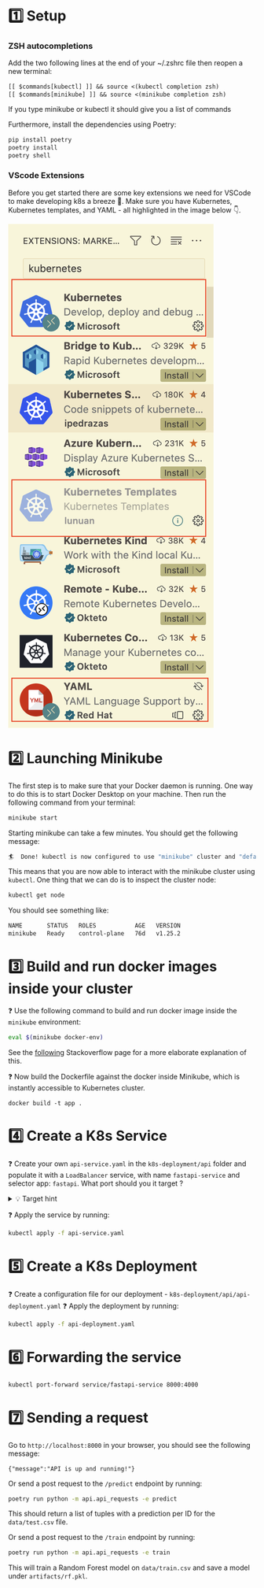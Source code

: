 # 1️⃣ Setup
### ZSH autocompletions
Add the two following lines at the end of your ~/.zshrc file then reopen a new terminal:
```
[[ $commands[kubectl] ]] && source <(kubectl completion zsh)
[[ $commands[minikube] ]] && source <(minikube completion zsh)
```

If you type minikube <TAB> or kubectl <TAB> it should give you a list of commands

Furthermore, install the dependencies using Poetry:
```
pip install poetry
poetry install
poetry shell
```

### VScode Extensions
Before you get started there are some key extensions we need for VSCode to make developing k8s a breeze 🥶. Make sure you have Kubernetes, Kubernetes templates, and YAML - all highlighted in the image below 👇.

![alt text](pictures/extensions.png)


# 2️⃣ Launching Minikube
The first step is to make sure that your Docker daemon is running. One way to do this is to start Docker Desktop on your machine. Then run the following command from your terminal:
```bash
minikube start
```

Starting minikube can take a few minutes. You should get the following message:
```bash
🏄  Done! kubectl is now configured to use "minikube" cluster and "default" namespace by default
```

This means that you are now able to interact with the minikube cluster using `kubectl`. One thing that we can do is to inspect the cluster node:
```bash
kubectl get node
```

You should see something like:
```
NAME       STATUS   ROLES           AGE   VERSION
minikube   Ready    control-plane   76d   v1.25.2
```

# 3️⃣ Build and run docker images inside your cluster
❓ Use the following command to build and run docker image inside the `minikube` environment:
```bash
eval $(minikube docker-env)
```

See the [following](https://stackoverflow.com/questions/52310599/what-does-minikube-docker-env-mean) Stackoverflow page for a more elaborate explanation of this.

❓ Now build the Dockerfile against the docker inside Minikube, which is instantly accessible to Kubernetes cluster.
```
docker build -t app .
```

# 4️⃣ Create a K8s Service
❓ Create your own `api-service.yaml` in the `k8s-deployment/api` folder and populate it with a `LoadBalancer` service, with name `fastapi-service` and selector app: `fastapi`. What port should you it target ?

<details>
  <summary markdown='span'> 💡 Target hint </summary>
    The target port should correspond to the port on which you are exposing your Fastapi application.
</details>

❓ Apply the service by running:
```bash
kubectl apply -f api-service.yaml
```

# 5️⃣ Create a K8s Deployment
❓ Create a configuration file for our deployment - `k8s-deployment/api/api-deployment.yaml`
❓ Apply the deployment by running:
```bash
kubectl apply -f api-deployment.yaml
```

# 6️⃣ Forwarding the service
```bash
kubectl port-forward service/fastapi-service 8000:4000
```

# 7️⃣ Sending a request
Go to `http://localhost:8000` in your browser, you should see the following message:
```
{"message":"API is up and running!"}
```

Or send a post request to the `/predict` endpoint by running:
```bash
poetry run python -m api.api_requests -e predict
```
This should return a list of tuples with a prediction per ID for the `data/test.csv` file.

Or send a post request to the `/train` endpoint by running:
```bash
poetry run python -m api.api_requests -e train
```

This will train a Random Forest model on `data/train.csv` and save a model under `artifacts/rf.pkl`.
